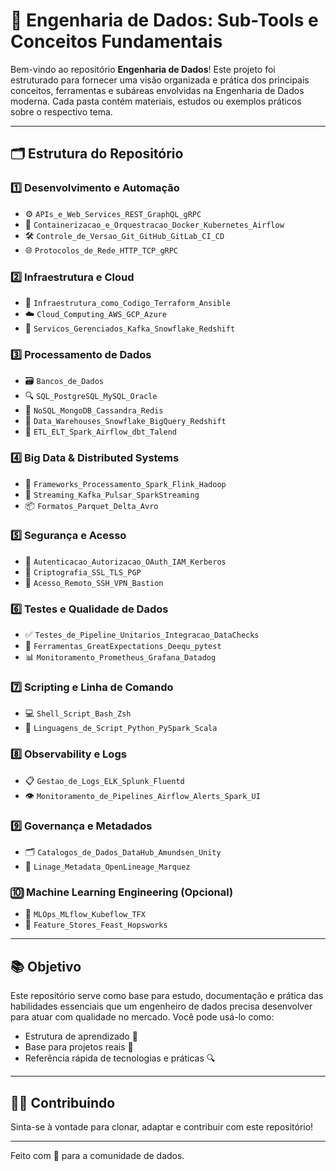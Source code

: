 ﻿
# 🚀 Engenharia de Dados: Sub-Tools e Conceitos Fundamentais

Bem-vindo ao repositório **Engenharia de Dados**! Este projeto foi estruturado para fornecer uma visão organizada e prática dos principais conceitos, ferramentas e subáreas envolvidas na Engenharia de Dados moderna. Cada pasta contém materiais, estudos ou exemplos práticos sobre o respectivo tema.

---

## 🗂️ Estrutura do Repositório

### 1️⃣ Desenvolvimento e Automação
- ⚙️ `APIs_e_Web_Services_REST_GraphQL_gRPC`
- 🐳 `Containerizacao_e_Orquestracao_Docker_Kubernetes_Airflow`
- 🛠️ `Controle_de_Versao_Git_GitHub_GitLab_CI_CD`
- 🌐 `Protocolos_de_Rede_HTTP_TCP_gRPC`

### 2️⃣ Infraestrutura e Cloud
- 🧱 `Infraestrutura_como_Codigo_Terraform_Ansible`
- ☁️ `Cloud_Computing_AWS_GCP_Azure`
- 🔄 `Servicos_Gerenciados_Kafka_Snowflake_Redshift`

### 3️⃣ Processamento de Dados
- 🗃️ `Bancos_de_Dados`
- 🔍 `SQL_PostgreSQL_MySQL_Oracle`
- 🧩 `NoSQL_MongoDB_Cassandra_Redis`
- 🏢 `Data_Warehouses_Snowflake_BigQuery_Redshift`
- 🧪 `ETL_ELT_Spark_Airflow_dbt_Talend`

### 4️⃣ Big Data & Distributed Systems
- 🚂 `Frameworks_Processamento_Spark_Flink_Hadoop`
- 🌊 `Streaming_Kafka_Pulsar_SparkStreaming`
- 📦 `Formatos_Parquet_Delta_Avro`

### 5️⃣ Segurança e Acesso
- 🔐 `Autenticacao_Autorizacao_OAuth_IAM_Kerberos`
- 🧬 `Criptografia_SSL_TLS_PGP`
- 🔑 `Acesso_Remoto_SSH_VPN_Bastion`

### 6️⃣ Testes e Qualidade de Dados
- ✅ `Testes_de_Pipeline_Unitarios_Integracao_DataChecks`
- 🧪 `Ferramentas_GreatExpectations_Deequ_pytest`
- 📊 `Monitoramento_Prometheus_Grafana_Datadog`

### 7️⃣ Scripting e Linha de Comando
- 💻 `Shell_Script_Bash_Zsh`
- 🐍 `Linguagens_de_Script_Python_PySpark_Scala`

### 8️⃣ Observability e Logs
- 📋 `Gestao_de_Logs_ELK_Splunk_Fluentd`
- 👁️ `Monitoramento_de_Pipelines_Airflow_Alerts_Spark_UI`

### 9️⃣ Governança e Metadados
- 🗂️ `Catalogos_de_Dados_DataHub_Amundsen_Unity`
- 🧵 `Linage_Metadata_OpenLineage_Marquez`

### 🔟 Machine Learning Engineering (Opcional)
- 🤖 `MLOps_MLflow_Kubeflow_TFX`
- 🧠 `Feature_Stores_Feast_Hopsworks`

---

## 📚 Objetivo

Este repositório serve como base para estudo, documentação e prática das habilidades essenciais que um engenheiro de dados precisa desenvolver para atuar com qualidade no mercado. Você pode usá-lo como:

- Estrutura de aprendizado 📖
- Base para projetos reais 💼
- Referência rápida de tecnologias e práticas 🔍

---

## 👨‍💻 Contribuindo

Sinta-se à vontade para clonar, adaptar e contribuir com este repositório!

---

Feito com 💙 para a comunidade de dados.
